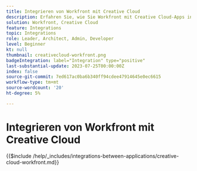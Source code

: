 ```yaml
---
title: Integrieren von Workfront mit Creative Cloud
description: Erfahren Sie, wie Sie Workfront mit Creative Cloud-Apps integrieren.
solution: Workfront, Creative Cloud
feature: Integrations
topic: Integrations
role: Leader, Architect, Admin, Developer
level: Beginner
kt: null
thumbnail: creativecloud-workfront.png
badgeIntegration: label="Integration" type="positive"
last-substantial-update: 2023-07-25T00:00:00Z
index: false
source-git-commit: 7ed617ac0ba6b340ff94cdee47914645e0ec6615
workflow-type: tm+mt
source-wordcount: '20'
ht-degree: 5%

---
```



# Integrieren von Workfront mit Creative Cloud

{{$include /help/_includes/integrations-between-applications/creative-cloud-workfront.md}}
